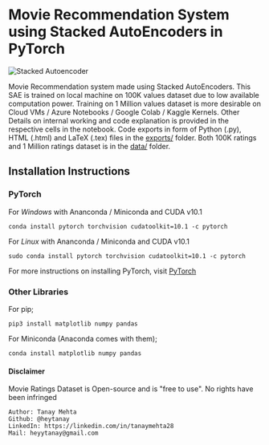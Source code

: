# Movie Recommendation System using Stacked AutoEncoders in PyTorch
![Stacked Autoencoder](https://miro.medium.com/max/2164/1*44eDEuZBEsmG_TCAKRI3Kw@2x.png, "Image for representation purpose only")

Movie Recommendation system made using Stacked AutoEncoders. This SAE is trained on local machine on 100K values dataset due to low available computation power. Training on 1 Million values dataset is more desirable on Cloud VMs / Azure Notebooks / Google Colab / Kaggle Kernels.
Other Details on internal working and code explanation is provided in the respective cells in the notebook.
Code exports in form of Python (.py), HTML (.html) and LaTeX (.tex) files in the [exports/](https://github.com/heytanay/movie-recommender/tree/master/exports) folder.
Both 100K ratings and 1 Million ratings dataset is in the [data/](https://github.com/heytanay/movie-recommender/tree/master/data)
folder.

## Installation Instructions
### PyTorch
For *Windows* with Ananconda / Miniconda and CUDA v10.1

```
conda install pytorch torchvision cudatoolkit=10.1 -c pytorch
```

For *Linux* with Ananconda / Miniconda and CUDA v10.1

```
sudo conda install pytorch torchvision cudatoolkit=10.1 -c pytorch
```

For more instructions on installing PyTorch, visit 
[PyTorch](https://pytorch.org/)

### Other Libraries
For pip;
```
pip3 install matplotlib numpy pandas 
```

For Miniconda (Anaconda comes with them);
```
conda install matplotlib numpy pandas
```

#### Disclaimer
Movie Ratings Dataset is Open-source and is "free to use". No rights have been infringed

```
Author: Tanay Mehta
Github: @heytanay
LinkedIn: https://linkedin.com/in/tanaymehta28
Mail: heyytanay@gmail.com
```
